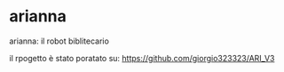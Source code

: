 # arianna
arianna: il robot biblitecario

il rpogetto è stato poratato su: https://github.com/giorgio323323/ARI_V3
